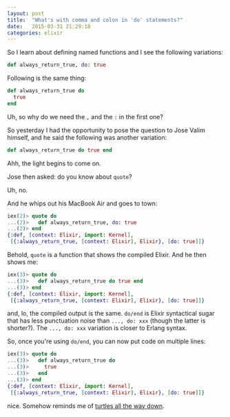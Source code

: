 ```yaml
---
layout: post
title:  "What's with comma and colon in 'do' statements?"
date:   2015-03-31 21:29:18
categories: elixir
---
```

So I learn about defining named functions and I see the following variations:

```elixir
def always_return_true, do: true
```

Following is the same thing:

```elixir
def always_return_true do
  true
end
```

Uh, so why do we need the `,` and the `:` in the first one?

So yesterday I had the opportunity to pose the question to Jose Valim himself, and he said the following was another variation:

```elixir
def always_return_true do true end
```

Ahh, the light begins to come on.

Jose then asked: do you know about `quote`?

Uh, no.

And he whips out his MacBook Air and goes to town:

```elixir
iex(2)> quote do
...(2)>   def always_return_true, do: true
...(2)> end
{:def, [context: Elixir, import: Kernel],
 [{:always_return_true, [context: Elixir], Elixir}, [do: true]]}
```

Behold, `quote` is a function that shows the compiled Elixir.  And he then shows me:

```elixir
iex(3)> quote do
...(3)>   def always_return_true do true end
...(3)> end
{:def, [context: Elixir, import: Kernel],
 [{:always_return_true, [context: Elixir], Elixir}, [do: true]]}
```

and, lo, the compiled output is the same.  `do/end` is Elixir syntactical sugar that has less punctuation
noise than `..., do: xxx` (though the latter is shorter?).  The `..., do: xxx` variation is closer to Erlang syntax.

So, once you're using `do/end`, you can now put code on multiple lines:

```elixir
iex(3)> quote do
...(3)>   def always_return_true do
...(3)>     true
...(3)>   end
...(3)> end
{:def, [context: Elixir, import: Kernel],
 [{:always_return_true, [context: Elixir], Elixir}, [do: true]]}
```

nice.  Somehow reminds me of [turtles all the way down](http://en.wikipedia.org/wiki/Turtles_all_the_way_down).

